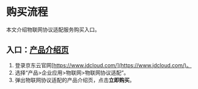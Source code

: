 # 购买流程

本文介绍物联网协议适配服务购买入口。

## 入口：[产品介绍页](https://www.jdcloud.com/cn/products/iot-hub-protocol-adaptor)
1. 登录京东云官网[https://www.jdcloud.com/](https://www.jdcloud.com/)。
2. 选择“产品>企业应用>物联网>物联网协议适配”。
3. 弹出物联网协议适配的产品介绍页，点击**立即购买**。
